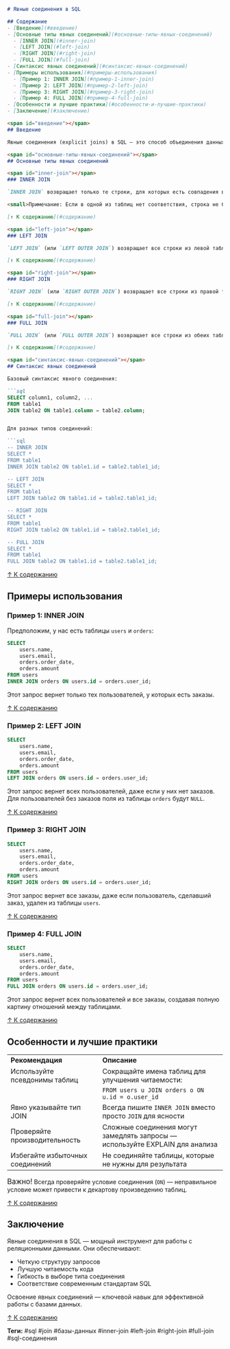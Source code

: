 ```markdown
# Явные соединения в SQL

## Содержание
- [Введение](#введение)
- [Основные типы явных соединений](#основные-типы-явных-соединений)
  - [INNER JOIN](#inner-join)
  - [LEFT JOIN](#left-join)
  - [RIGHT JOIN](#right-join)
  - [FULL JOIN](#full-join)
- [Синтаксис явных соединений](#синтаксис-явных-соединений)
- [Примеры использования](#примеры-использования)
  - [Пример 1: INNER JOIN](#пример-1-inner-join)
  - [Пример 2: LEFT JOIN](#пример-2-left-join)
  - [Пример 3: RIGHT JOIN](#пример-3-right-join)
  - [Пример 4: FULL JOIN](#пример-4-full-join)
- [Особенности и лучшие практики](#особенности-и-лучшие-практики)
- [Заключение](#заключение)

<span id="введение"></span>
## Введение

Явные соединения (explicit joins) в SQL — это способ объединения данных из двух или более таблиц с использованием ключевого слова `JOIN`. В отличие от неявных соединений (где условия соединения указываются в `WHERE`), явные соединения более читаемы и соответствуют современным стандартам SQL.

<span id="основные-типы-явных-соединений"></span>
## Основные типы явных соединений

<span id="inner-join"></span>
### INNER JOIN

`INNER JOIN` возвращает только те строки, для которых есть совпадения в обеих таблицах. Это наиболее часто используемый тип соединения.

<small>Примечание: Если в одной из таблиц нет соответствия, строка не будет включена в результат.</small>

[↑ К содержанию](#содержание)

<span id="left-join"></span>
### LEFT JOIN

`LEFT JOIN` (или `LEFT OUTER JOIN`) возвращает все строки из левой таблицы и соответствующие строки из правой таблицы. Если соответствий нет, возвращаются `NULL` значения для правой таблицы.

[↑ К содержанию](#содержание)

<span id="right-join"></span>
### RIGHT JOIN

`RIGHT JOIN` (или `RIGHT OUTER JOIN`) возвращает все строки из правой таблицы и соответствующие строки из левой таблицы. Если соответствий нет, возвращаются `NULL` значения для левой таблицы.

[↑ К содержанию](#содержание)

<span id="full-join"></span>
### FULL JOIN

`FULL JOIN` (или `FULL OUTER JOIN`) возвращает все строки из обеих таблиц. Если есть совпадения — они объединяются, если нет — недостающие значения заполняются `NULL`.

[↑ К содержанию](#содержание)

<span id="синтаксис-явных-соединений"></span>
## Синтаксис явных соединений

Базовый синтаксис явного соединения:

```sql
SELECT column1, column2, ...
FROM table1
JOIN table2 ON table1.column = table2.column;


Для разных типов соединений:

```sql
-- INNER JOIN
SELECT *
FROM table1
INNER JOIN table2 ON table1.id = table2.table1_id;

-- LEFT JOIN
SELECT *
FROM table1
LEFT JOIN table2 ON table1.id = table2.table1_id;

-- RIGHT JOIN
SELECT *
FROM table1
RIGHT JOIN table2 ON table1.id = table2.table1_id;

-- FULL JOIN
SELECT *
FROM table1
FULL JOIN table2 ON table1.id = table2.table1_id;
```

[↑ К содержанию](#содержание)

<span id="примеры-использования"></span>
## Примеры использования

<span id="пример-1-inner-join"></span>
### Пример 1: INNER JOIN

Предположим, у нас есть таблицы `users` и `orders`:

```sql
SELECT 
    users.name,
    users.email,
    orders.order_date,
    orders.amount
FROM users
INNER JOIN orders ON users.id = orders.user_id;
```

Этот запрос вернет только тех пользователей, у которых есть заказы.

[↑ К содержанию](#содержание)

<span id="пример-2-left-join"></span>
### Пример 2: LEFT JOIN

```sql
SELECT 
    users.name,
    users.email,
    orders.order_date,
    orders.amount
FROM users
LEFT JOIN orders ON users.id = orders.user_id;
```

Этот запрос вернет всех пользователей, даже если у них нет заказов. Для пользователей без заказов поля из таблицы `orders` будут `NULL`.

[↑ К содержанию](#содержание)

<span id="пример-3-right-join"></span>
### Пример 3: RIGHT JOIN

```sql
SELECT 
    users.name,
    users.email,
    orders.order_date,
    orders.amount
FROM users
RIGHT JOIN orders ON users.id = orders.user_id;
```

Этот запрос вернет все заказы, даже если пользователь, сделавший заказ, удален из таблицы `users`.

[↑ К содержанию](#содержание)

<span id="пример-4-full-join"></span>
### Пример 4: FULL JOIN

```sql
SELECT 
    users.name,
    users.email,
    orders.order_date,
    orders.amount
FROM users
FULL JOIN orders ON users.id = orders.user_id;
```

Этот запрос вернет всех пользователей и все заказы, создавая полную картину отношений между таблицами.

[↑ К содержанию](#содержание)

<span id="особенности-и-лучшие-практики"></span>
## Особенности и лучшие практики

<table>
<tr>
<td><strong>Рекомендация</strong></td>
<td><strong>Описание</strong></td>
</tr>
<tr>
<td>Используйте псевдонимы таблиц</td>
<td>Сокращайте имена таблиц для улучшения читаемости:</td>
</tr>
<tr>
<td></td>
<td><code>FROM users u JOIN orders o ON u.id = o.user_id</code></td>
</tr>
<tr>
<td>Явно указывайте тип JOIN</td>
<td>Всегда пишите <code>INNER JOIN</code> вместо просто <code>JOIN</code> для ясности</td>
</tr>
<tr>
<td>Проверяйте производительность</td>
<td>Сложные соединения могут замедлять запросы — используйте EXPLAIN для анализа</td>
</tr>
<tr>
<td>Избегайте избыточных соединений</td>
<td>Не соединяйте таблицы, которые не нужны для результата</td>
</tr>
</table>

<big>Важно!</big> Всегда проверяйте условие соединения (`ON`) — неправильное условие может привести к декартову произведению таблиц.

[↑ К содержанию](#содержание)

<span id="заключение"></span>
## Заключение

Явные соединения в SQL — мощный инструмент для работы с реляционными данными. Они обеспечивают:
- Четкую структуру запросов
- Лучшую читаемость кода
- Гибкость в выборе типа соединения
- Соответствие современным стандартам SQL

Освоение явных соединений — ключевой навык для эффективной работы с базами данных.

[↑ К содержанию](#содержание)

**Теги:** #sql #join #базы-данных #inner-join #left-join #right-join #full-join #sql-соединения
```